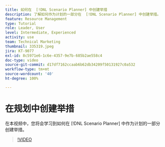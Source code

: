 ```yaml
---
title: 如何在  [!DNL Scenario Planner] 中创建举措
description: 了解如何作为计划的一部分在  [!DNL Scenario Planner] 中创建举措。
feature: Resource Management
type: Tutorial
role: Leader, User
level: Intermediate, Experienced
activity: use
team: Technical Marketing
thumbnail: 335319.jpeg
jira: KT-9077
exl-id: 8c5971e6-1c6e-4357-9e7b-685b2ae558c4
doc-type: video
source-git-commit: d17df7162ccaab6b62db34209f50131927c0a532
workflow-type: tm+mt
source-wordcount: '40'
ht-degree: 100%

---
```


# 在规划中创建举措

在本视频中，您将会学习到如何在 [!DNL Scenario Planner] 中作为计划的一部分创建举措。

>[!VIDEO](https://video.tv.adobe.com/v/335319/?quality=12&learn=on&enablevpops)
